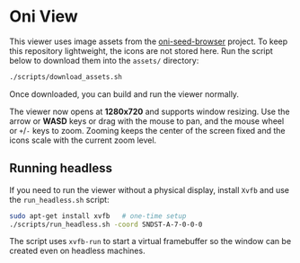 # Oni View

This viewer uses image assets from the [oni-seed-browser](https://github.com/MapsNotIncluded/oni-seed-browser) project.
To keep this repository lightweight, the icons are not stored here.
Run the script below to download them into the `assets/` directory:

```bash
./scripts/download_assets.sh
```

Once downloaded, you can build and run the viewer normally.

The viewer now opens at **1280x720** and supports window resizing. Use the
arrow or **WASD** keys or drag with the mouse to pan, and the mouse wheel or
`+`/`-` keys to zoom. Zooming keeps the center of the screen fixed and the
icons scale with the current zoom level.

## Running headless

If you need to run the viewer without a physical display, install `Xvfb` and
use the `run_headless.sh` script:

```bash
sudo apt-get install xvfb   # one-time setup
./scripts/run_headless.sh -coord SNDST-A-7-0-0-0
```

The script uses `xvfb-run` to start a virtual framebuffer so the window can be
created even on headless machines.

